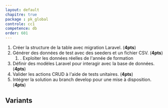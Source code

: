 ```yaml
---
layout: default
chapitre: true
package : pk_global
controle: cc1
competence: db
order: 601
---
```



1. Créer la structure de la table avec migration Laravel. (**4pts**)
2. Générer des données de test avec des seeders et un fichier CSV. (**4pts**)
   1. . Exploiter les données réelles de l'année de formation
3. Définir des modèles Laravel pour interagir avec la base de données. (**4pts**)
4. Valider les actions CRUD à l'aide de tests unitaires. (**4pts**)
5. Intégrer la solution au branch develop pour une mise à disposition. (**4pts**)

## Variants

